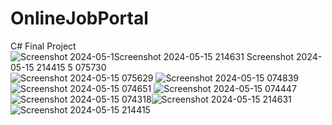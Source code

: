 # OnlineJobPortal
C# Final Project
![Screenshot 2024-05-1![Screenshot 2024-05-15 214631](https://github.com/ehtalha/OnlineJobPortal/assets/168511664/ac504c5f-add0-4628-802d-d6333273c4eb)
![Screenshot 2024-05-15 214415](https://github.com/ehtalha/OnlineJobPortal/assets/168511664/07fa0e85-40f1-4799-9f35-2ebd73d5040a)
5 075730](https://github.com/ehtalha/OnlineJobPortal/assets/168511664/c8d8ba19-1ad7-43ff-a821-d055ff6836f4)
![Screenshot 2024-05-15 075629](https://github.com/ehtalha/OnlineJobPortal/assets/168511664/f258b706-ca9d-4266-adab-57ecf8b6b687)
![Screenshot 2024-05-15 074839](https://github.com/ehtalha/OnlineJobPortal/assets/168511664/43cda758-2d4e-4530-8d86-02b15a3c43ef)
![Screenshot 2024-05-15 074651](https://github.com/ehtalha/OnlineJobPortal/assets/168511664/c1171e48-6c47-4134-8f6e-2a0c09e09eef)
![Screenshot 2024-05-15 074447](https://github.com/ehtalha/OnlineJobPortal/assets/168511664/69c7bf38-58b3-418c-948a-09f60ded3230)
![Screenshot 2024-05-15 074318](https://github.com/ehtalha/OnlineJobPortal/assets/168511664/ae14a6a7-ab15-41bf-bd86-cc7650253261)![Screenshot 2024-05-15 214631](https://github.com/ehtalha/OnlineJobPortal/assets/168511664/bef19820-b19f-42d7-82a3-bd1ef2799bc9)
![Screenshot 2024-05-15 214415](https://github.com/ehtalha/OnlineJobPortal/assets/168511664/1490b8ad-b326-4a6d-8151-64fc048ed8a0)

